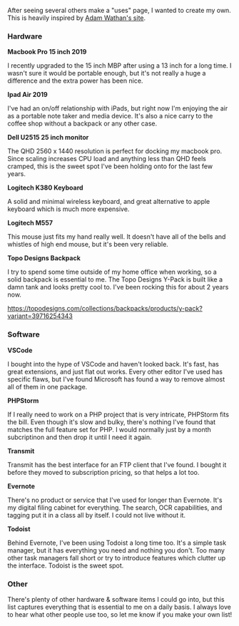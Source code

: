 After seeing several others make a "uses" page, I wanted to create my own. This is heavily inspired by [Adam Wathan's site](https://adamwathan.me/uses/).

### Hardware

**Macbook Pro 15 inch 2019**

I recently upgraded to the 15 inch MBP after using a 13 inch for a long time. I wasn't sure it would be portable enough, but it's not really a huge a difference and the extra power has been nice.

**Ipad Air 2019**

I've had an on/off relationship with iPads, but right now I'm enjoying the air as a portable note taker and media device. It's also a nice carry to the coffee shop without a backpack or any other case.

**Dell U2515 25 inch monitor**

The QHD 2560 x 1440 resolution is perfect for docking my macbook pro. Since scaling increases CPU load and anything less than QHD feels cramped, this is the sweet spot I've been holding onto for the last few years.


**Logitech K380 Keyboard**

A solid and minimal wireless keyboard, and great alternative to apple keyboard which is much more expensive.

**Logitech M557**

This mouse just fits my hand really well. It doesn't have all of the bells and whistles of high end mouse, but it's been very reliable.

**Topo Designs Backpack**

I try to spend some time outside of my home office when working, so a solid backpack is essential to me. The Topo Designs Y-Pack is built like a damn tank and looks pretty cool to. I've been rocking this for about 2 years now.

https://topodesigns.com/collections/backpacks/products/y-pack?variant=39716254343

### Software

**VSCode**

I bought into the hype of VSCode and haven't looked back. It's fast, has great extensions, and just flat out works. Every other editor I've used has specific flaws, but I've found Microsoft has found a way to remove almost all of them in one package.

**PHPStorm**

If I really need to work on a PHP project that is very intricate, PHPStorm fits the bill. Even though it's slow and bulky, there's nothing I've found that matches the full feature set for PHP. I would normally just by a month subcriptinon and then drop it until I need it again.


**Transmit**

Transmit has the best interface for an FTP client that I've found. I bought it before they moved to subscription pricing, so that helps a lot too.

**Evernote**

There's no product or service that I've used for longer than Evernote. It's my digital filing cabinet for everything. The search, OCR capabilities, and tagging put it in a class all by itself. I could not live without it.

**Todoist**

Behind Evernote, I've been using Todoist a long time too. It's a simple task manager, but it has everything you need and nothing you don't. Too many other task managers fall short or try to introduce features which clutter up the interface. Todoist is the sweet spot.

### Other

There's plenty of other hardware & software items I could go into, but this list captures everything that is essential to me on a daily basis. I always love to hear what other people use too, so let me know if you make your own list!
